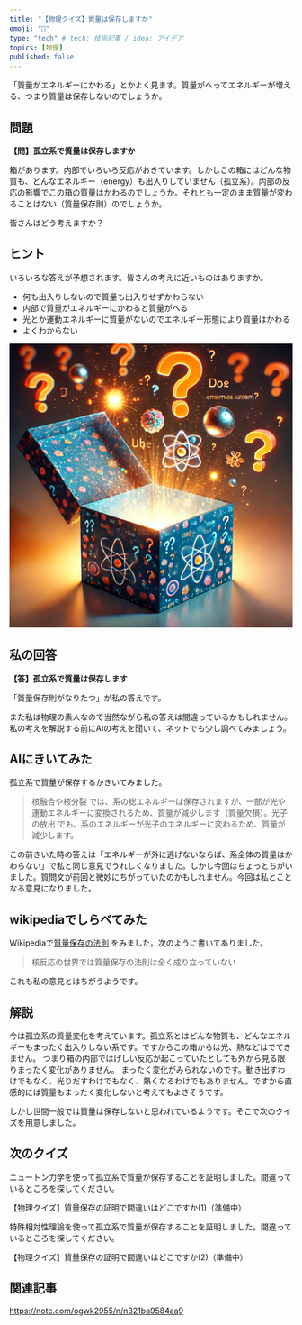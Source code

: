 ```yaml
---
title: "【物理クイズ】質量は保存しますか"
emoji: "🍣"
type: "tech" # tech: 技術記事 / idea: アイデア
topics: [物理]
published: false
---
```

「質量がエネルギーにかわる」とかよく見ます。質量がへってエネルギーが増える、つまり質量は保存しないのでしょうか。

## 問題 

**【問】孤立系で質量は保存しますか**

箱があります。内部でいろいろ反応がおきています。しかしこの箱にはどんな物質も、どんなエネルギー（energy）も出入りしていません（孤立系）。内部の反応の影響でこの箱の質量はかわるのでしょうか。それとも一定のまま質量が変わることはない（質量保存則）のでしょうか。

皆さんはどう考えますか？

## ヒント 
いろいろな答えが予想されます。皆さんの考えに近いものはありますか。

- 何も出入りしないので質量も出入りせずかわらない
- 内部で質量がエネルギーにかわると質量がへる
- 光とか運動エネルギーに質量がないのでエネルギー形態により質量はかわる
- よくわからない

![](/images/qpq250320mass1.webp)

## 私の回答 

**【答】孤立系で質量は保存します**

「質量保存則がなりたつ」が私の答えです。

また私は物理の素人なので当然ながら私の答えは間違っているかもしれません。 私の考えを解説する前にAIの考えを聞いて、ネットでも少し調べてみましょう。

## AIにきいてみた 

孤立系で質量が保存するかきいてみました。

> 核融合や核分裂 では、系の総エネルギーは保存されますが、一部が光や運動エネルギーに変換されるため、質量が減少します（質量欠損）。光子の放出 でも、系のエネルギーが光子のエネルギーに変わるため、質量が減少します。

この前きいた時の答えは「エネルギーが外に逃げないならば、系全体の質量はかわらない」で私と同じ意見でうれしくなりました。しかし今回はちょっとちがいました。質問文が前回と微妙にちがっていたのかもしれません。今回は私とことなる意見になりました。

## wikipediaでしらべてみた 

Wikipediaで[質量保存の法則](https://ja.wikipedia.org/wiki/%E8%B3%AA%E9%87%8F%E4%BF%9D%E5%AD%98%E3%81%AE%E6%B3%95%E5%89%87) をみました。次のように書いてありました。

> 核反応の世界では質量保存の法則は全く成り立っていない

これも私の意見とはちがうようです。

## 解説 

今は孤立系の質量変化を考えています。孤立系とはどんな物質も、どんなエネルギーもまったく出入りしない系です。ですからこの箱からは光、熱などはでてきません。 つまり箱の内部ではげしい反応が起こっていたとしても外から見る限りまったく変化がありません。 まったく変化がみられないのです。動き出すわけでもなく、光りだすわけでもなく、熱くなるわけでもありません。ですから直感的には質量もまったく変化しないと考えてもよさそうです。

しかし世間一般では質量は保存しないと思われているようです。そこで次のクイズを用意しました。

## 次のクイズ 

ニュートン力学を使って孤立系で質量が保存することを証明しました。間違っているところを探してください。

【物理クイズ】質量保存の証明で間違いはどこですか(1)（準備中）

特殊相対性理論を使って孤立系で質量が保存することを証明しました。間違っているところを探してください。

【物理クイズ】質量保存の証明で間違いはどこですか(2)（準備中）

## 関連記事 

https://note.com/ogwk2955/n/n321ba9584aa9
